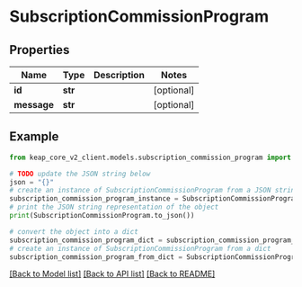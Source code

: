 # SubscriptionCommissionProgram


## Properties

Name | Type | Description | Notes
------------ | ------------- | ------------- | -------------
**id** | **str** |  | [optional] 
**message** | **str** |  | [optional] 

## Example

```python
from keap_core_v2_client.models.subscription_commission_program import SubscriptionCommissionProgram

# TODO update the JSON string below
json = "{}"
# create an instance of SubscriptionCommissionProgram from a JSON string
subscription_commission_program_instance = SubscriptionCommissionProgram.from_json(json)
# print the JSON string representation of the object
print(SubscriptionCommissionProgram.to_json())

# convert the object into a dict
subscription_commission_program_dict = subscription_commission_program_instance.to_dict()
# create an instance of SubscriptionCommissionProgram from a dict
subscription_commission_program_from_dict = SubscriptionCommissionProgram.from_dict(subscription_commission_program_dict)
```
[[Back to Model list]](../README.md#documentation-for-models) [[Back to API list]](../README.md#documentation-for-api-endpoints) [[Back to README]](../README.md)


